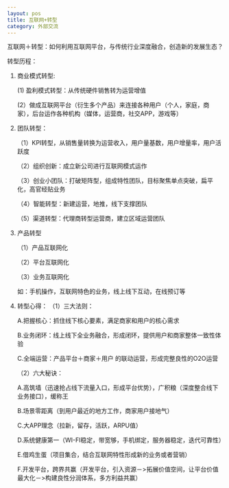 ```yaml
---
layout: pos
title: 互联网+转型
category: 外部交流
---
```

互联网＋转型：如何利用互联网平台，与传统行业深度融合，创造新的发展生态？

转型历程：

1. 商业模式转型:
   
   (1) 盈利模式转型：从传统硬件销售转为运营增值
   
   (2）做成互联网平台（衍生多个产品）来连接各种用户（个人，家庭，商家），后台运作各种机构（媒体，运营商，社交APP，游戏等）

2. 团队转型：
   
    （1）KPI转型，从销售量转换为运营收入，用户量基数，用户增量率，用户活跃度
   
    （2）组织创新：成立新公司进行互联网模式运作
   
    （3）创业小团队：打破矩阵型，组成特性团队，目标聚焦单点突破，扁平化，高官经贴业务
   
    （4）智能转型：新建运营，地推，线下支撑团队
   
    （5）渠道转型：代理商转型运营商，建立区域运营团队

3. 产品转型
   
   （1）产品互联网化

   （2）平台互联网化

   （3）业务互联网化

   如：手机操作，互联网特色的业务，线上线下互动，在线预订等

4. 转型心得：
    （1）三大法则：
     
     A.把握核心：抓住线下核心要素，满足商家和用户的核心需求
     
     B.业务闭环：线上线下全业务融合，形成闭环，提供用户和商家整体一致性体验
    
     C.全端运营：产品平台＋商家＋用户 的联动运营，形成完整良性的O2O运营

   （2）六大秘诀：

    A.高筑墙（迅速抢占线下流量入口，形成平台优势），广积粮（深度整合线下业务接口），缓称王

    B.场景零距离（到用户最近的地方工作，商家用户接地气）

    C.大APP理念（拉新，留存，活跃，ARPU值）
    
    D.系统健康第一（WI-FI稳定，带宽够，手机绑定，服务器稳定，迭代可靠性）
    
    E.借鸡生蛋（项目集合，结合互联网特性形成新的业务或者营销）
    
    F.开发平台，跨界共赢（开发平台，引入资源－>拓展价值空间，让平台价值最大化－>构建良性分润体系，多方利益共赢）
